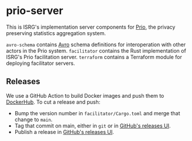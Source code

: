 # prio-server

This is ISRG's implementation server components for [Prio](https://crypto.stanford.edu/prio/), the privacy preserving statistics aggregation system.

`avro-schema` contains [Avro](https://avro.apache.org/docs/current/index.html) schema definitions for interoperation with other actors in the Prio system. `facilitator` contains the Rust implementation of ISRG's Prio facilitation server. `terraform` contains a Terraform module for deploying facilitator servers.

## Releases

We use a GitHub Action to build Docker images and push them to [DockerHub](https://hub.docker.com/repository/docker/letsencrypt/prio-facilitator). To cut a release and push:

- Bump the version number in `facilitator/Cargo.toml` and merge that change to `main`.
- Tag that commit on main, either in `git` or in [GitHub's releases UI](https://github.com/abetterinternet/prio-server/releases/new).
- Publish a release in [GitHub's releases UI](https://github.com/abetterinternet/prio-server/releases/new).
